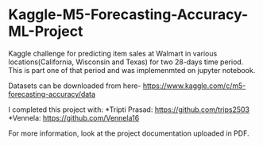 # Kaggle-M5-Forecasting-Accuracy-ML-Project

Kaggle challenge for predicting item sales at Walmart in various locations(California, Wisconsin and Texas) for two 28-days time period. This is part one of that period and was implemenmted on jupyter notebook. 

Datasets can be downloaded from here- https://www.kaggle.com/c/m5-forecasting-accuracy/data

I completed this project with:
  *Tripti Prasad: https://github.com/trips2503
  *Vennela: https://github.com/Vennela16

For more information, look at the project documentation uploaded in PDF.
